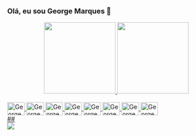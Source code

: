 ### Olá, eu sou George Marques 👋

<div align="center">
  <a href="https://github.com/george-marques">
  <img height="165em" src="https://github-readme-stats.vercel.app/api?username=george-marques&show_icons=true&theme=dracula&include_all_commits=true&count_private=true"/>
  <img height="165em" src="https://github-readme-stats.vercel.app/api/top-langs/?username=george-marques&layout=compact&langs_count=7&theme=dracula"/>
</div>
  
<div style="display: inline_block"><br>
  <img align="center" alt="George-Java" height="30" width="40" src="https://cdn.jsdelivr.net/gh/devicons/devicon/icons/java/java-original.svg">
  <img align="center" alt="George-JSF" height="30" width="40" src="https://neumanlab.com/wp-content/uploads/2020/07/Java-server-Faces.png">
  <img align="center" alt="George-PostgreSQL" height="30" width="40" src="https://cdn.jsdelivr.net/gh/devicons/devicon/icons/postgresql/postgresql-original-wordmark.svg">
  <img align="center" alt="George-MySQL" height="30" width="40" src="https://cdn.jsdelivr.net/gh/devicons/devicon/icons/mysql/mysql-original-wordmark.svg">
  <img align="center" alt="George-HTML" height="30" width="40" src="https://cdn.jsdelivr.net/gh/devicons/devicon/icons/html5/html5-original-wordmark.svg">
  <img align="center" alt="George-CSS" height="30" width="40" src="https://cdn.jsdelivr.net/gh/devicons/devicon/icons/css3/css3-original-wordmark.svg">
  <img align="center" alt="George-Bootsrap" height="30" width="40" src="https://cdn.jsdelivr.net/gh/devicons/devicon/icons/bootstrap/bootstrap-plain-wordmark.svg">
  <img align="center" alt="George-Git" height="30" width="40" src="https://cdn.jsdelivr.net/gh/devicons/devicon/icons/git/git-original.svg">
  
</div>
  ##
<div> 
  <a href="https://www.instagram.com/georqemarques/" target="_blank"><img src="https://img.shields.io/badge/-Instagram-%23E4405F?style=for-the-   badge&logo=instagram&logoColor=white" target="_blank"></a>
</div>
